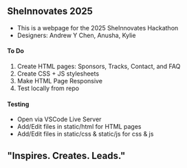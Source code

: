 ## SheInnovates 2025 
- This is a webpage for the 2025 SheInnovates Hackathon 
- Designers: Andrew Y Chen, Anusha, Kylie
#### To Do
1. Create HTML pages: Sponsors, Tracks, Contact, and FAQ
2. Create CSS + JS stylesheets
3. Make HTML Page Responsive 
3. Test locally from repo
#### Testing
- Open via VSCode Live Server
- Add/Edit files in static/html for HTML pages
- Add/Edit files in static/css & static/js for css & js
## "Inspires. Creates. Leads."
